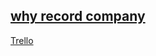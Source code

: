 ## [why record company](whyrecord.herokuapp.com)

[Trello](https://trello.com/b/bUjSEeZZ/why-record-company)
